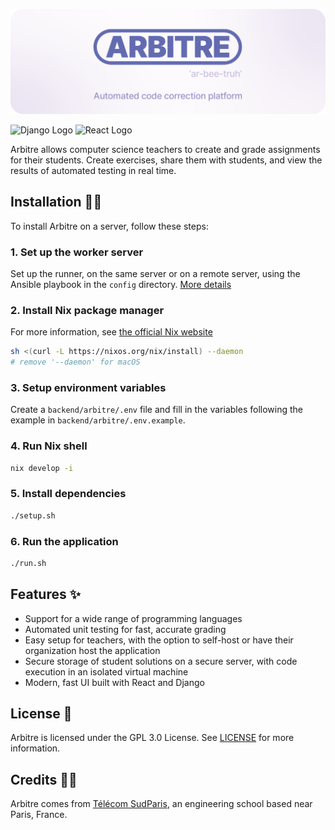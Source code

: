 ![Arbitre](docs/static/img/banner.png)

![Django Logo](https://img.shields.io/badge/Django-092E20?style=for-the-badge&logo=django&logoColor=white)
![React Logo](https://img.shields.io/badge/React-20232A?style=for-the-badge&logo=react&logoColor=61DAFB)

Arbitre allows computer science teachers to create and grade assignments for their students. Create exercises, share them with students, and view the results of automated testing in real time.

## Installation 🧑‍💻

To install Arbitre on a server, follow these steps:

### 1. Set up the worker server

Set up the runner, on the same server or on a remote server, using the Ansible playbook in the `config` directory. [More details](./config/README.md)

### 2. Install Nix package manager

For more information, see [the official Nix website](https://nixos.org/download.html)

```bash
sh <(curl -L https://nixos.org/nix/install) --daemon
# remove '--daemon' for macOS
```

### 3. Setup environment variables

Create a `backend/arbitre/.env` file and fill in the variables following the example in `backend/arbitre/.env.example`.

### 4. Run Nix shell

```bash
nix develop -i
```

### 5. Install dependencies

```bash
./setup.sh
```

### 6. Run the application

```bash
./run.sh
```

## Features ✨

- Support for a wide range of programming languages
- Automated unit testing for fast, accurate grading
- Easy setup for teachers, with the option to self-host or have their organization host the application
- Secure storage of student solutions on a secure server, with code execution in an isolated virtual machine
- Modern, fast UI built with React and Django

## License 📖

Arbitre is licensed under the GPL 3.0 License. See [LICENSE](LICENSE) for more information.

## Credits 🙋‍♂️

Arbitre comes from [Télécom SudParis](https://www.telecom-sudparis.eu/), an engineering school based near Paris, France.
